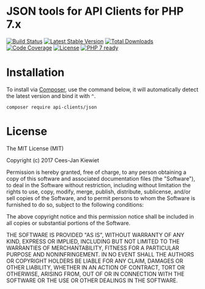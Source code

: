 # JSON tools for API Clients for PHP 7.x

[![Build Status](https://travis-ci.org/php-api-clients/json.svg?branch=master)](https://travis-ci.org/php-api-clients/json)
[![Latest Stable Version](https://poser.pugx.org/api-clients/json/v/stable.png)](https://packagist.org/packages/api-clients/json)
[![Total Downloads](https://poser.pugx.org/api-clients/json/downloads.png)](https://packagist.org/packages/api-clients/json/stats)
[![Code Coverage](https://scrutinizer-ci.com/g/php-api-clients/json/badges/coverage.png?b=master)](https://scrutinizer-ci.com/g/php-api-clients/json/?branch=master)
[![License](https://poser.pugx.org/api-clients/json/license.png)](https://packagist.org/packages/api-clients/json)
[![PHP 7 ready](http://php7ready.timesplinter.ch/php-api-clients/json/badge.svg)](https://appveyor-ci.org/php-api-clients/json)

# Installation

To install via [Composer](http://getcomposer.org/), use the command below, it will automatically detect the latest version and bind it with `^`.

```
composer require api-clients/json 
```

# License

The MIT License (MIT)

Copyright (c) 2017 Cees-Jan Kiewiet

Permission is hereby granted, free of charge, to any person obtaining a copy
of this software and associated documentation files (the "Software"), to deal
in the Software without restriction, including without limitation the rights
to use, copy, modify, merge, publish, distribute, sublicense, and/or sell
copies of the Software, and to permit persons to whom the Software is
furnished to do so, subject to the following conditions:

The above copyright notice and this permission notice shall be included in all
copies or substantial portions of the Software.

THE SOFTWARE IS PROVIDED "AS IS", WITHOUT WARRANTY OF ANY KIND, EXPRESS OR
IMPLIED, INCLUDING BUT NOT LIMITED TO THE WARRANTIES OF MERCHANTABILITY,
FITNESS FOR A PARTICULAR PURPOSE AND NONINFRINGEMENT. IN NO EVENT SHALL THE
AUTHORS OR COPYRIGHT HOLDERS BE LIABLE FOR ANY CLAIM, DAMAGES OR OTHER
LIABILITY, WHETHER IN AN ACTION OF CONTRACT, TORT OR OTHERWISE, ARISING FROM,
OUT OF OR IN CONNECTION WITH THE SOFTWARE OR THE USE OR OTHER DEALINGS IN THE
SOFTWARE.
